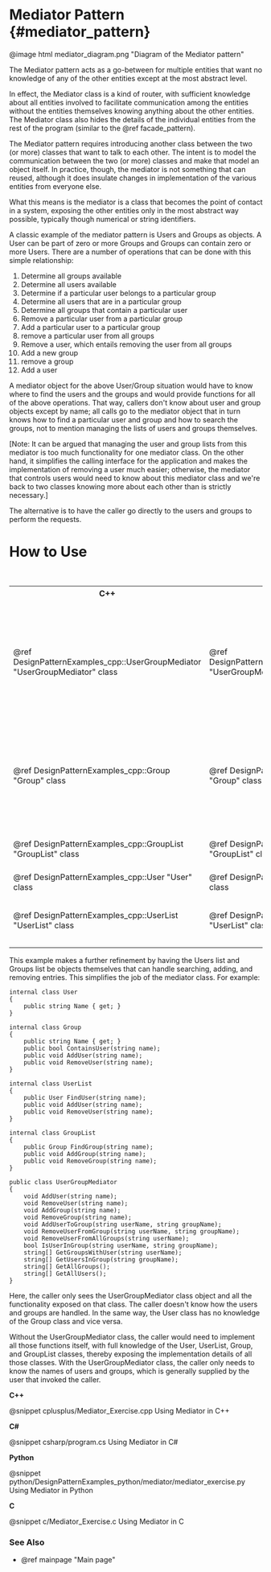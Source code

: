 # Mediator Pattern {#mediator_pattern}

@image html mediator_diagram.png "Diagram of the Mediator pattern"

The Mediator pattern acts as a go-between for multiple entities that want
no knowledge of any of the other entities except at the most abstract
level.

In effect, the Mediator class is a kind of router, with sufficient
knowledge about all entities involved to facilitate communication among the
entities without the entities themselves knowing anything about the other
entities.  The Mediator class also hides the details of the individual entities
from the rest of the program (similar to the @ref facade_pattern).

The Mediator pattern requires introducing another class between the two (or
more) classes that want to talk to each other.  The intent is to model the
communication between the two (or more) classes and make that model an
object itself.  In practice, though, the mediator is not something that can
reused, although it does insulate changes in implementation of the various
entities from everyone else.

What this means is the mediator is a class that becomes the point of
contact in a system, exposing the other entities only in the most abstract
way possible, typically though numerical or string identifiers.

A classic example of the mediator pattern is Users and Groups as objects.
A User can be part of zero or more Groups and Groups can contain zero or
more Users.  There are a number of operations that can be done with this
simple relationship:

1. Determine all groups available
2. Determine all users available
3. Determine if a particular user belongs to a particular group
4. Determine all users that are in a particular group
5. Determine all groups that contain a particular user
6. Remove a particular user from a particular group
7. Add a particular user to a particular group
8. remove a particular user from all groups
9. Remove a user, which entails removing the user from all groups
10. Add a new group
11. remove a group
12. Add a user

A mediator object for the above User/Group situation would have to know where
to find the users and the groups and would provide functions for all of the above
operations.  That way, callers don't know about user and group objects
except by name; all calls go to the mediator object that in turn knows how
to find a particular user and group and how to search the groups, not to
mention managing the lists of users and groups themselves.

[Note: It can be argued that managing the user and group lists from this
mediator is too much functionality for one mediator class.  On the other
hand, it simplifies the calling interface for the application and makes the
implementation of removing a user much easier; otherwise, the mediator that
controls users would need to know about this mediator class and we're back
to two classes knowing more about each other than is strictly necessary.]

The alternative is to have the caller go directly to the users and groups
to perform the requests.

# How to Use

<table>
<caption>Links to the Mediator classes or functions</caption>
<tr>
  <th>C++
  <th>C#
  <th>Python
  <th>C
<tr>
  <td>@ref DesignPatternExamples_cpp::UserGroupMediator "UserGroupMediator" class
  <td>@ref DesignPatternExamples_csharp.UserGroupMediator "UserGroupMediator" class
  <td>@ref DesignPatternExamples_python.mediator.mediator_class.UserGroupMediator "UserGroupMediator" class
  <td>Mediator_AddUser() function<br>
      Mediator_RemoveUser()<br>
      Mediator_AddGroup()<br>
      Mediator_RemoveGroup()<br>
      Mediator_AddUserToGroup()<br>
      Mediator_RemoveUserFromGroup()<br>
      Mediator_RemoveUserFromAllGroups()<br>
      Mediator_GetAllGroups()<br>
      Mediator_GetAllUsers()<br>
      Mediator_IsUserInGroup()<br>
      Mediator_GetUsersInGroup()<br>
      Mediator_GetGroupsWithUser()
<tr>
  <td>@ref DesignPatternExamples_cpp::Group "Group" class
  <td>@ref DesignPatternExamples_csharp::Group "Group" class
  <td>@ref DesignPatternExamples_python.mediator.mediator_group_classes.Group "Group" class
  <td>Groups_AddGroup() function<br>
      Groups_RemoveGroup()<br>
      Groups_FindGroup()<br>
      Groups_UserInGroup()<br>
      Groups_AddUserGroup()<br>
      Groups_RemoveUserFromGroup()<br>
      Groups_RemoveUserFromAllGroups()<br>
      Groups_GetAllGroups()<br>
      Groups_GetAllUsersInGroup()<br>
      Groups_GetGroupsWithUser()
<tr>
  <td>@ref DesignPatternExamples_cpp::GroupList "GroupList" class
  <td>@ref DesignPatternExamples_csharp::GroupList "GroupList" class
  <td>@ref DesignPatternExamples_python.mediator.mediator_group_classes.GroupList "GroupList" class
  <td>GroupList_Clear() function<br>
      GroupList_AddGroup()<br>
      GroupList_FindGroup()<br>
      GroupList_RemoveGroup()
<tr>
  <td>@ref DesignPatternExamples_cpp::User "User" class
  <td>@ref DesignPatternExamples_csharp::User "User" class
  <td>@ref DesignPatternExamples_python.mediator.mediator_user_classes.User "User" class
  <td>User_Create() function<br>
      User_Destroy()
<tr>
  <td>@ref DesignPatternExamples_cpp::UserList "UserList" class
  <td>@ref DesignPatternExamples_csharp::UserList "UserList" class
  <td>@ref DesignPatternExamples_python.mediator.mediator_user_classes.UserList "UserList" class
  <td>UserList_Initialize() function<br>
      UserList_Clear()<br>
      UserList_AddUser()<br>
      UserList_FindUser()<br>
      UserList_RemoveUser()
</table>

This example makes a further refinement by having the Users list and Groups
list be objects themselves that can handle searching, adding, and removing
entries.  This simplifies the job of the mediator class.  For example:

~~~~~~~~~~~~~~~~~~~~~~~~~~~~~~~~~~~~~~~~~~~~~~~~{.cs}
internal class User
{
    public string Name { get; }
}

internal class Group
{
    public string Name { get; }
    public bool ContainsUser(string name);
    public void AddUser(string name);
    public void RemoveUser(string name);
}

internal class UserList
{
    public User FindUser(string name);
    public void AddUser(string name);
    public void RemoveUser(string name);
}

internal class GroupList
{
    public Group FindGroup(string name);
    public void AddGroup(string name);
    public void RemoveGroup(string name);
}

public class UserGroupMediator
{
    void AddUser(string name);
    void RemoveUser(string name);
    void AddGroup(string name);
    void RemoveGroup(string name);
    void AddUserToGroup(string userName, string groupName);
    void RemoveUserFromGroup(string userName, string groupName);
    void RemoveUserFromAllGroups(string userName);
    bool IsUserInGroup(string userName, string groupName);
    string[] GetGroupsWithUser(string userName);
    string[] GetUsersInGroup(string groupName);
    string[] GetAllGroups();
    string[] GetAllUsers();
}
~~~~~~~~~~~~~~~~~~~~~~~~~~~~~~~~~~~~~~~~~~~~~~~~

Here, the caller only sees the UserGroupMediator class object and all the
functionality exposed on that class.  The caller doesn't know how the users
and groups are handled.  In the same way, the User class has no knowledge
of the Group class and vice versa.

Without the UserGroupMediator class, the caller would need to implement all
those functions itself, with full knowledge of the User, UserList, Group,
and GroupList classes, thereby exposing the implementation details of all
those classes.  With the UserGroupMediator class, the caller only needs to
know the names of users and groups, which is generally supplied by the user
that invoked the caller.

__C++__

@snippet cplusplus/Mediator_Exercise.cpp Using Mediator in C++

__C#__

@snippet csharp/program.cs Using Mediator in C#

__Python__

@snippet python/DesignPatternExamples_python/mediator/mediator_exercise.py Using Mediator in Python

__C__

@snippet c/Mediator_Exercise.c Using Mediator in C

### See Also
- @ref mainpage "Main page"
